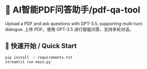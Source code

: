 # 🌟 AI智能PDF问答助手/pdf-qa-tool
Upload a PDF and ask questions with GPT-3.5, supporting multi-turn dialogue.
上传 PDF，使用 GPT-3.5 进行智能问答，支持多轮对话。  

## 🚀 快速开始 / Quick Start

```bash
pip install -r requirements.txt
streamlit run main.py
